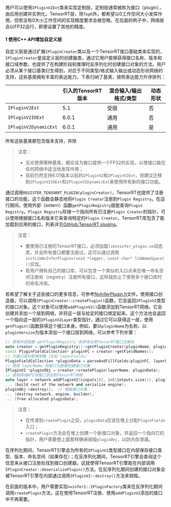 用户可以使用`IPluginV2Ext`类来实现定制层，定制层通常被称为接口（plugin），由应用创建并实例化。TensorRT层，除`TopK`外，都希望以0工作空间大小发挥作用，但若没有0大小工作空间的实现精度要求会被忽略，在后面的例子中，网络层会以FP32运行，即便设置了其他的精度。

#### 1 使用C++ API增加自定义层

自定义层是通过扩展`IPluginCreator`类以及一个TensorRT接口基础类来实现的，`IPluginCreator`是自定义层的创建器类，通过它用户能够获得接口名称、版本和接口域参数，也提供了在构建阶段和推理时反序列化时创建接口对象的方法。用户必须从某个接口基类衍生得到，对应于不同类型/格式输入输出或动态形状网络的支持，这些基类拥有丰富的表达能力。下表归纳了基类，按照表达能力升序排列：

|                       | 引入的TensorRT版本 | 混合输入/输出格式/类型 | 动态形状 |
| --------------------- | ------------------ | ---------------------- | -------- |
| `IPluginV2Ext`        | 5.1                | 受限                   | 否       |
| `IPluginV2IOExt`      | 6.0.1              | 通用                   | 否       |
| `IPluginV2DynamicExt` | 6.0.1              | 通用                   | 是       |

所有这些基类都包含版本支持，并除

>注意：
>
>- 无论使用哪种基类，都应该为接口提供一个FP32的实现，以使接口能在任何网络中适当地发挥作用；
>- 目前仍然支持6.01版本以前的`IPluginV2`和`IPluginV2Ext`，但建议迁移到`IPluginV2IOExt`和`IPluginV2DynamicExt`来使用所有新的接口功能。

通过调用`REGISTER_TENSORRT_PLUGIN(pluginCreator)`，TensorRT也提供了注册接口的功能，这个函数会静态地将`Plugin Creator`注册到`Plugin Registry`。在运行期间，使用外部（extern）函数`getPluginRegistry`就能查询`Plugin Registry`。`Plugin Registry`存储一个指向所有已注册`Plugin Creator`的指针，可以使用根据接口名和版本它来查询特定的`Plugin Creator`。TensorRT库包含了能加载到应用的接口，列表详见[GitHub:TensorRT plugins](https://github.com/NVIDIA/TensorRT/tree/master/plugin#tensorrt-plugins)。

>注意：
>
>- 要使用已注册的TensorRT接口，必须加载`libnvinfer_plugin.so`动态库，并且所有接口都要注册过。这可以通过调用`initLibNvInferPlugins(void *logger, const char* libNameSpace)()`实现。
>- 若用户拥有自己的接口库，可以包含一个类似的入口点来在唯一命名空间注册处（registry）注册所有接口，这样就防止了使用多个接口库时的命名冲突。

若希望了解关于这些接口的更多信息，可参考[NvInferPlugin.h](https://docs.nvidia.com/deeplearning/tensorrt/api/c_api/_nv_infer_plugin_8h.html)文件。使用接口创造器，可以调用`IPluginCreator::createPlugin()`函数，它会返回`IPluginV2`类型的接口对象。这个对象可以使用`addPluginV2()`函数添加到TensorRT网络，它会创建并添加一个层到网络，并将这一层与给定的接口绑定起来。这个方法也会返回一个指向这一层的`IPluginV2Layer`类型指针，通过它可以获得这一层，使用`getPlugin()`函数获得这个接口本身。例如，要以`pluginName`为名称、以`pluginVersion`为版本添加一个接口层到网络，可以参考下列步骤：

```cpp
// 使用外部函数 getPluginRegistry 来获得全局TensorRT接口注册处
auto creator = getPluginRegistry()->getPluginCreator(pluginName, pluginVersion);
const PluginFieldCollection* pluginFC = creator->getFieldNames();
// 为接口层分配域参数（比如 layerFields）
PluginFieldCollection *pluginData = parseAndFillFields(pluginFC, layerFields);
// 使用 layerName 和接口元数据创建接口对象
IPluginV2 *pluginObj = creator->createPlugin(layerName, pluginData);
// 使用网络API将接口添加到TensorRT网络
auto layer = network.addPluginV2(&inputs[0], int(intputs.size()), pluginObj);
... (build rest of the network and serialize engine);
pluginObj->destroy();  // 销毁接口对象
... (destroy network, engine, builder);
... (free allocated pluginData);
```

>注意：
>
>- 在传递到`createPlugin`之前，`pluginData`应该在堆上分配`PluginFields`入口；
>- `createPlugin`方法会在堆上创建一个新接口对象，并返回一个指向它的指针，用户需要想上面那样确保销毁`pluginObj`，以防内存泄漏。

在序列化期间，TensorRT引擎会为所有的`IPluginV2`类型接口在内部保存接口类型、版本、命名空间（如果存在）；在反序列化期间，TensorRT引擎会查询这个信息来从接口注册处找到接口创建器。这就使得TensorRT引擎能在内部调用`IPluginCreator::deserializePlugin()`方法。在反序列化期间创建的接口对象会被TensorRT引擎在内部通过调用`IPluginV2::destroy()`方法来销毁。

在前面的版本中，用户需要实现`nvinfer1::IPluginFactory`类来在反序列化期间调用`createPlugin`方法，这在使用TensorRT注册、使用`addPluginV2`添加的接口中不再需要。

